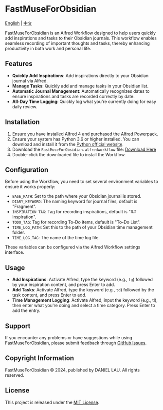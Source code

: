 # FastMuseForObsidian

[English](README_EN.md) | [中文](README.md)

FastMuseForObsidian is an Alfred Workflow designed to help users quickly add inspirations and tasks to their Obsidian journals. This workflow enables seamless recording of important thoughts and tasks, thereby enhancing productivity in both work and personal life.

## Features

- **Quickly Add Inspirations**: Add inspirations directly to your Obsidian journal via Alfred.
- **Manage Tasks**: Quickly add and manage tasks in your Obsidian list.
- **Automatic Journal Management**: Automatically recognizes dates to ensure inspirations and tasks are recorded correctly by date.
- **All-Day Time Logging**: Quickly log what you're currently doing for easy daily review.

## Installation

1. Ensure you have installed Alfred 4 and purchased the [Alfred Powerpack](https://www.alfredapp.com/powerpack/).
2. Ensure your system has Python 3.6 or higher installed. You can download and install it from the [Python official website](https://www.python.org/downloads/).
3. Download the `FastMuseForObsidian.alfredworkflow` file: [Download Here](https://github.com/daniellauyu/FastMuseForObsidian/blob/master/FastMuseForObsidain.alfredworkflow)
4. Double-click the downloaded file to install the Workflow.

## Configuration

Before using the Workflow, you need to set several environment variables to ensure it works properly:

- `BASE_PATH`: Set to the path where your Obsidian journal is stored.
- `DIARY_KEYWORD`: The naming keyword for journal files, default is "Fragment".
- `INSPIRATION_TAG`: Tag for recording inspirations, default is "## Inspiration".
- `TODO_TAG`: Tag for recording To-Do items, default is "To-Do List".
- `TIME_LOG_PATH`: Set this to the path of your Obsidian time management folder.
- `TIME_LOG_TAG`: The name of the time log file.

These variables can be configured via the Alfred Workflow settings interface.

## Usage

- **Add Inspirations**: Activate Alfred, type the keyword (e.g., `lg`) followed by your inspiration content, and press Enter to add.
- **Add Tasks**: Activate Alfred, type the keyword (e.g., `td`) followed by the task content, and press Enter to add.
- **Time Management Logging**: Activate Alfred, input the keyword (e.g., tl), then enter what you're doing and select a time category. Press Enter to add the entry.

## Support

If you encounter any problems or have suggestions while using FastMuseForObsidian, please submit feedback through [GitHub Issues](https://github.com/daniellauyu/FastMuseForObsidian/issues).

## Copyright Information

FastMuseForObsidian © 2024, published by DANIEL LAU. All rights reserved.

## License

This project is released under the [MIT License](LICENSE).
